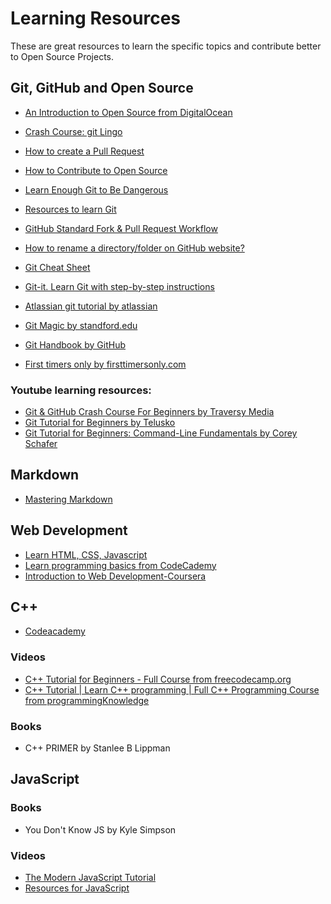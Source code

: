 # Learning Resources

These are great resources to learn the specific topics and contribute better to Open Source Projects.

## Git, GitHub and Open Source

* [An Introduction to Open Source from DigitalOcean](https://www.digitalocean.com/community/tutorial_series/an-introduction-to-open-source)
* [Crash Course: git Lingo](https://dev.to/tvanblargan/crash-course-git-lingo-1enj)
* [How to create a Pull Request](https://www.digitalocean.com/community/tutorials/how-to-create-a-pull-request-on-github)
* [How to Contribute to Open Source](https://opensource.guide/how-to-contribute/)
* [Learn Enough Git to Be Dangerous](https://www.learnenough.com/git-tutorial/getting_started)

* [Resources to learn Git](https://try.github.io/)
* [GitHub Standard Fork & Pull Request Workflow](https://gist.github.com/Chaser324/ce0505fbed06b947d962)
* [How to rename a directory/folder on GitHub website?](https://stackoverflow.com/questions/31861651/how-to-rename-a-directory-folder-on-github-website)
* [Git Cheat Sheet](https://www.git-tower.com/blog/git-cheat-sheet/)
* [Git-it. Learn Git with step-by-step instructions](http://jlord.us/git-it/index.html)
* [Atlassian git tutorial by atlassian](https://www.atlassian.com/git/tutorials)
* [Git Magic by standford.edu](http://www-cs-students.stanford.edu/~blynn/gitmagic/)
* [Git Handbook by GitHub](https://guides.github.com/introduction/git-handbook/)
* [First timers only by firsttimersonly.com](https://www.firsttimersonly.com/)

### Youtube learning resources:

* [Git & GitHub Crash Course For Beginners by Traversy Media](https://www.youtube.com/watch?v=SWYqp7iY_Tc)
* [Git Tutorial for Beginners by Telusko](https://www.youtube.com/watch?v=WbwIoQYP6no)
* [Git Tutorial for Beginners: Command-Line Fundamentals by  Corey Schafer](https://www.youtube.com/watch?v=HVsySz-h9r4)

## Markdown

* [Mastering Markdown](https://guides.github.com/features/mastering-markdown/)

## Web Development

* [Learn HTML, CSS, Javascript](https://www.freecodecamp.org)
* [Learn programming basics from CodeCademy](https://www.codecademy.com)
* [Introduction to Web Development-Coursera](https://www.coursera.org/learn/web-development)

## C++

* [Codeacademy](https://www.codecademy.com/learn/learn-c-plus-plus?utm_source=xinquji)

### Videos

* [C++ Tutorial for Beginners - Full Course from freecodecamp.org](https://www.youtube.com/watch?v=vLnPwxZdW4Y)
* [C++ Tutorial | Learn C++ programming | Full C++ Programming Course from programmingKnowledge](https://www.youtube.com/watch?v=MhYECGUzdA4)

### Books

* C++ PRIMER by Stanlee B Lippman

## JavaScript

### Books

* You Don't Know JS by Kyle Simpson

### Videos

* [The Modern JavaScript Tutorial](https://javascript.info/)
* [Resources for JavaScript](https://www.javascript.com/resources)

